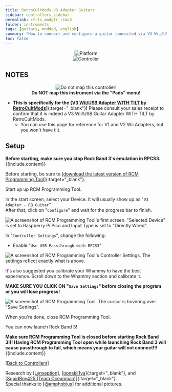 ```yaml
---
title: RetroCultMods V3 Adapter Guitars
sidebar: controllers_sidebar
permalink: ctrls_modgtr_rcmv3
folder: instruments
tags: [guitars, modded, english]
summary: "How to connect and configure a guitar connected via V3 Wii/USB Adapter RCM on RPCS3."
toc: false
---
```


<div align="center"> <img src="https://rb3pc.milohax.org/images/instruments/plat/rcm.png" alt="Platform" title="Platform"></div>

<div align="center"> <img src="https://rb3pc.milohax.org/images/instruments/cont/wiighgtrscontroller.png" alt="Controller" title="Controller"></div>

## NOTES
<div align="center"> <img src="https://rb3pc.milohax.org/images/instruments/maps/rpcs3nomap.png" alt="Do not map this controller!" title="Do not map!"></div>
<div align="center"> <b>Do NOT map this instrument via the "Pads" menu!</b></div>

* **This is specifically for the** [**[V3 Wii/USB Adapter WITH TILT by RetroCultMods]**](https://shop.retrocultmods.com/products/v3-wii-adapter-for-clone-hero-and-rb4-rock-band-4){:target="_blank"}**!** Please consult your sales receipt to confirm that it is indeed a V3 Wii/USB Guitar Adapter WITH TILT by RetroCultMods.
    * You can use this page for reference for V1 and V2 Wii Adapters, but you won't have tilt.

## Setup

<div markdown="span" class="alert alert-info" role="alert"><i class="fa fa-info-circle"></i> <b>Before starting, make sure you stop Rock Band 3's emulation in RPCS3.</b> {{include.content}}</div>

Before starting, be sure to [[download the latest version of RCM Programming Tool]](https://retrocultmods.com/programming-tool/){:target="_blank"}.

Start up up RCM Programming Tool.

In the start screen, select your Device. It will usually show up as "`V3 Adapter - RB Guitar`".  
After that, click on "`Configure`" and wait for the progress bar to finish.

![A screenshot of RCM Programming Tool's first screen. "`Selected Device`" is set to Raspberry Pi Pico and Input Type is set to "Directly Wired".](https://rb3pc.milohax.org/images/instruments/xtra/rcm/seldevv3.png "RCM Programming Tool: Initialize")

In "`Controller Settings`", change the following:
* Enable "`Use USB Passthrough with RPCS3`"

![A screenshot of RCM Programming Tool's Controller Settings. The settings reflect exactly what is above.](https://rb3pc.milohax.org/images/instruments/xtra/rcm/conset.png "RCM Programming Tool: Controller Settings")

It's also suggested you calibrate your Whammy to have the best experience. Scroll down to the Whammy section and calibrate it.

**MAKE SURE YOU CLICK ON "`Save Settings`" before closing the program or you will lose progress!**

![A screenshot of RCM Programming Tool. The cursor is hovering over "Save Settings".](https://rb3pc.milohax.org/images/instruments/xtra/rcm/savev3.png "RCM Programming Tool")

When you're done, close RCM Programming Tool.

You can now launch Rock Band 3!

<div markdown="span" class="alert alert-danger" role="alert"><i class="fa fa-exclamation-circle"></i> <b>Make sure RCM Programming Tool is closed before starting Rock Band 3!!! Having RCM Programming Tool open while launching Rock Band 3 will cause passthrough to fail, which means your guitar will not connect!!! </b> {{include.content}}</div>

[[Back to Controllers]](https://rb3pc.milohax.org/ctrls#instrument-list)

Research by [[Lynxeption]](https://www.youtube.com/@Lynxeption), [[gonakil1ya]](https://gonakillya.neocities.org){:target="_blank"}, and [[SquidBoy425 (Team Oceanman)]](https://www.youtube.com/@teamOceanman343/videos){:target="_blank"}.  
Special thanks to [[@amphobius]](https://twitter.com/amphobius) for additional pictures.
